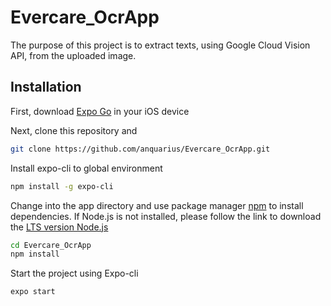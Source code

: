 # Evercare_OcrApp
The purpose of this project is to extract texts, using Google Cloud Vision API, from the uploaded image.

## Installation
First, download [Expo Go](https://apps.apple.com/us/app/expo-go/id982107779) in your iOS device

Next, clone this repository and 
```bash
git clone https://github.com/anquarius/Evercare_OcrApp.git
```

Install expo-cli to global environment
```bash
npm install -g expo-cli
```

Change into the app directory and use package manager [npm](https://classic.yarnpkg.com/lang/en/docs/install/#mac-stable) to install dependencies.
If Node.js is not installed, please follow the link to download the [LTS version Node.js](https://nodejs.org/en/)
```bash
cd Evercare_OcrApp
npm install
```

Start the project using Expo-cli
```bash
expo start
```
